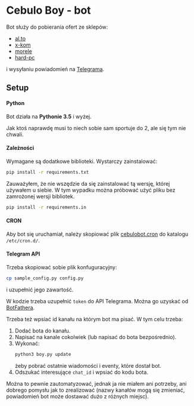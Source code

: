# Cebulo Boy - bot

Bot służy do pobierania ofert ze sklepów:
 - [al.to](https://al.to)
 - [x-kom](https://x-kom.pl)
 - [morele](https://morele.net)
 - [hard-pc](https://sklep.hard-pc.pl)

i wysyłaniu powiadomień na [Telegrama](https://telegram.org/).


## Setup

#### Python
Bot działa na **Pythonie 3.5** i wyżej.

Jak ktoś naprawdę musi to niech sobie sam sportuje do 2,
ale się tym nie chwali.


#### Zależności
Wymagane są dodatkowe biblioteki. Wystarczy zainstalować:

```bash
pip install -r requirements.txt
```

Zauważyłem, że nie wszędzie da się zainstalować tą wersję, której używałem u siebie.
W tym wypadku można próbować użyć pliku bez zamrożonej wersji bibliotek.

```bash
pip install -r requirements.in
```


#### CRON

Aby bot się uruchamiał, należy skopiować plik [cebulobot.cron](./cebulobot.cron)
do katalogu `/etc/cron.d/`.


#### Telegram API

Trzeba skopiować sobie plik konfuguracyjny:
```bash
cp sample_config.py config.py
```
i uzupełnić jego zawartość.

W kodzie trzeba uzupełnić `token` do API Telegrama.
Można go uzyskać od [BotFathera](https://telegram.me/BotFather).

Trzeba też wpsiać id kanału na którym bot ma pisać.
W tym celu trzeba:
1. Dodać bota do kanału.
2. Napisać na kanale cokolwiek (lub napisać do bota bezpośrednio).
3. Wykonać:
   ```bash
   python3 boy.py update
   ```
   żeby pobrać ostatnie wiadomości i eventy, które dostał bot.
4. Odszukać interesujące `chat_id` i wpsiać do kodu bota.

Można to pewnie zautomatyzować, jednak ja nie miałem ani potrzeby,
ani dobrego pomysłu jak to zrealizować
(nazwy kanałów mogą się zmieniać, powiadomień bot może dostawać dużo z różnych miejsc).

